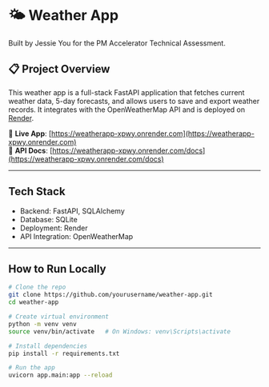 # 🌤️ Weather App

Built by Jessie You for the PM Accelerator Technical Assessment.

## 📋 Project Overview

This weather app is a full-stack FastAPI application that fetches current weather data, 5-day forecasts, and allows users to save and export weather records. It integrates with the OpenWeatherMap API and is deployed on [Render](https://render.com).

🔗 **Live App**: [https://weatherapp-xpwy.onrender.com](https://weatherapp-xpwy.onrender.com)  
🔗 **API Docs**: [https://weatherapp-xpwy.onrender.com/docs](https://weatherapp-xpwy.onrender.com/docs)

---

## Tech Stack

- Backend: FastAPI, SQLAlchemy
- Database: SQLite
- Deployment: Render
- API Integration: OpenWeatherMap

---

## How to Run Locally

```bash
# Clone the repo
git clone https://github.com/yourusername/weather-app.git
cd weather-app

# Create virtual environment
python -m venv venv
source venv/bin/activate   # On Windows: venv\Scripts\activate

# Install dependencies
pip install -r requirements.txt

# Run the app
uvicorn app.main:app --reload
